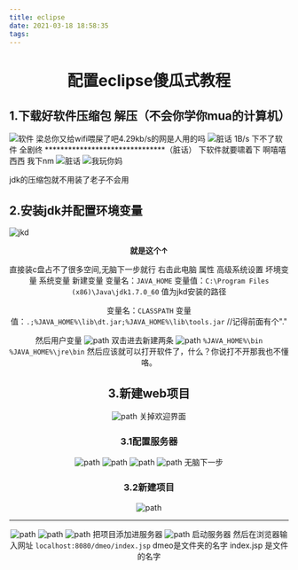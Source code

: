 ```yaml
---
title: eclipse
date: 2021-03-18 18:58:35
tags:
---
```

# <center>配置eclipse傻瓜式教程<center>
## 1.下载好软件压缩包 解压（不会你学你mua的计算机）
![软件](./eclipse/1.png)
梁总你又给wifi喂屎了吧4.29kb/s的网是人用的吗
![脏话](./eclipse/2.png)
1B/s 下不了软件 全剧终
*******************************（脏话）
下软件就要啸着下 啊嘻嘻西西
我下nm
![脏话](./eclipse/3.png)
![我玩你妈](eclipse/lbw.png)

jdk的压缩包就不用装了老子不会用
## 2.安装jdk并配置环境变量
 <!-- more -->
![jkd](./eclipse/4.png)

**<center>就是这个↑<center>**

直接装c盘占不了很多空间,无脑下一步就行
右击此电脑 属性 高级系统设置 坏境变量 系统变量 新建变量
变量名：`JAVA_HOME`
变量值：`C:\Program Files (x86)\Java\jdk1.7.0_60` 值为jkd安装的路径

变量名：`CLASSPATH`
变量值：`.;%JAVA_HOME%\lib\dt.jar;%JAVA_HOME%\lib\tools.jar`     //记得前面有个"."

然后用户变量
![path](./eclipse/16.png)
双击进去新建两条
![path](./eclipse/17.png)
`%JAVA_HOME%\bin`
`%JAVA_HOME%\jre\bin`
然后应该就可以打开软件了，什么？你说打不开那我也不懂咯。
## 3.新建web项目
![path](./eclipse/5.png)
关掉欢迎界面
### 3.1配置服务器
![path](./eclipse/6.png)
![path](./eclipse/7.png)
![path](./eclipse/9.png)
![path](./eclipse/11.png)
无脑下一步
### 3.2新建项目
![path](./eclipse/12.png)
***
![path](./eclipse/13.png)
![path](./eclipse/18.png)
![path](./eclipse/19.png)
把项目添加进服务器
![path](./eclipse/20.png)
启动服务器
然后在浏览器输入网址 
`localhost:8080/dmeo/index.jsp`
dmeo是文件夹的名字 index.jsp 是文件的名字
